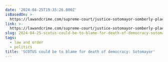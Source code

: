 ```yaml
---
date: '2024-04-25T19:35:26.000Z'
isBasedOn: >-
  https://lawandcrime.com/supreme-court/justice-sotomayor-somberly-places-death-of-democracy-at-feet-of-supreme-court-if-justices-rule-in-trumps-favor/
link: >-
  https://lawandcrime.com/supreme-court/justice-sotomayor-somberly-places-death-of-democracy-at-feet-of-supreme-court-if-justices-rule-in-trumps-favor/
slug: 2024-04-25-scotus-could-be-to-blame-for-death-of-democracy-sotomayor
tags:
  - law and order
  - politics
title: 'SCOTUS could be to blame for death of democracy: Sotomayor'
---
```


